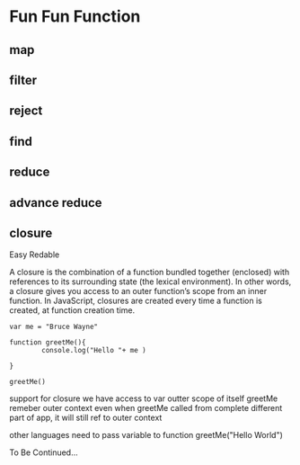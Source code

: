 # Fun Fun Function


## map

## filter

## reject

## find

## reduce

## advance reduce


## closure
Easy Redable

A closure is the combination of a function bundled together (enclosed) with references to its surrounding state (the lexical environment). In other words, a closure gives you access to an outer function’s scope from an inner function. In JavaScript, closures are created every time a function is created, at function creation time.



````
var me = "Bruce Wayne"

function greetMe(){
        console.log("Hello "+ me )

}

greetMe()
````

support for closure
we have access to var outter scope of itself
greetMe remeber outer context even when greetMe called from complete different part of app, it will still ref to outer context



other languages need to pass variable to function
greetMe("Hello World")




















To Be Continued...
